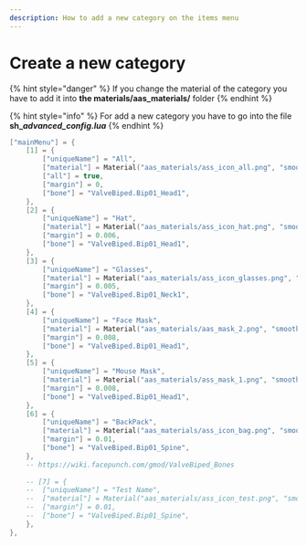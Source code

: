 ```yaml
---
description: How to add a new category on the items menu
---
```


# Create a new category

{% hint style="danger" %}
If you change the material of the category you have to add it into **the materials/aas\_materials/** folder
{% endhint %}

{% hint style="info" %}
For add a new category you have to go into the file **sh\__advanced\_config.lua_**
{% endhint %}

```lua
["mainMenu"] = {
    [1] = {
        ["uniqueName"] = "All",
        ["material"] = Material("aas_materials/ass_icon_all.png", "smooth"),
        ["all"] = true,
        ["margin"] = 0,
        ["bone"] = "ValveBiped.Bip01_Head1",
    },
    [2] = {
        ["uniqueName"] = "Hat",
        ["material"] = Material("aas_materials/ass_icon_hat.png", "smooth"),
        ["margin"] = 0.006,
        ["bone"] = "ValveBiped.Bip01_Head1",
    }, 
    [3] = {
        ["uniqueName"] = "Glasses",
        ["material"] = Material("aas_materials/ass_icon_glasses.png", "smooth"),
        ["margin"] = 0.005,
        ["bone"] = "ValveBiped.Bip01_Neck1",
    },
    [4] = {
        ["uniqueName"] = "Face Mask",
        ["material"] = Material("aas_materials/aas_mask_2.png", "smooth"),
        ["margin"] = 0.008,
        ["bone"] = "ValveBiped.Bip01_Head1",
    },
    [5] = {
        ["uniqueName"] = "Mouse Mask",
        ["material"] = Material("aas_materials/ass_mask_1.png", "smooth"),
        ["margin"] = 0.008,
        ["bone"] = "ValveBiped.Bip01_Head1",
    },
    [6] = {
        ["uniqueName"] = "BackPack",
        ["material"] = Material("aas_materials/ass_icon_bag.png", "smooth"),
        ["margin"] = 0.01,
        ["bone"] = "ValveBiped.Bip01_Spine",
    },
    -- https://wiki.facepunch.com/gmod/ValveBiped_Bones
    
    -- [7] = {
    --  ["uniqueName"] = "Test Name",
    --  ["material"] = Material("aas_materials/ass_icon_test.png", "smooth"),
    --  ["margin"] = 0.01,
    --  ["bone"] = "ValveBiped.Bip01_Spine",
    },
},
```



